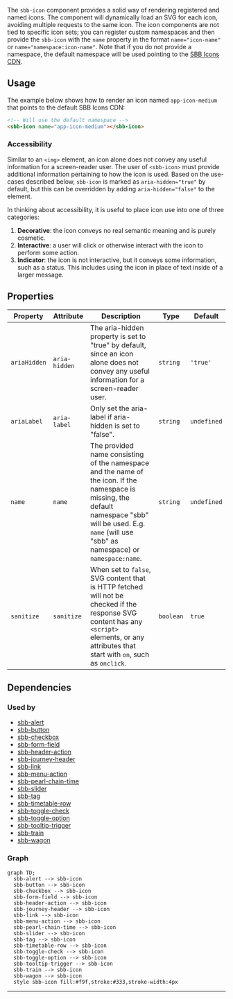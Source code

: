 The `sbb-icon` component provides a solid way of rendering registered and named icons. 
The component will dynamically load an SVG for each icon, avoiding multiple requests to the same icon. 
The icon components are not tied to specific icon sets; you can register custom namespaces
and then provide the `sbb-icon` with the `name` property in the format `name="icon-name"` or `name="namespace:icon-name"`. 
Note that if you do not provide a namespace, the default namespace will be used 
pointing to the [SBB Icons CDN](https://lyne-icons.netlify.app/). 

## Usage

The example below shows how to render an icon named `app-icon-medium` that points to the default SBB Icons CDN:

```html
<!-- Will use the default namespace -->
<sbb-icon name="app-icon-medium"></sbb-icon>
```

### Accessibility

Similar to an `<img>` element, an icon alone does not convey any useful information for a
screen-reader user. The user of `<sbb-icon>` must provide additional information pertaining to how
the icon is used. Based on the use-cases described below, `sbb-icon` is marked as
`aria-hidden="true"` by default, but this can be overridden by adding `aria-hidden="false"` to the
element.

In thinking about accessibility, it is useful to place icon use into one of three categories:

1. **Decorative**: the icon conveys no real semantic meaning and is purely cosmetic.
2. **Interactive**: a user will click or otherwise interact with the icon to perform some action.
3. **Indicator**: the icon is not interactive, but it conveys some information, such as a status.
   This includes using the icon in place of text inside of a larger message.

<!-- TODO: add icon configuration documentation -->


## Properties

| Property     | Attribute     | Description                                                                                                                                                                                                   | Type      | Default     |
| ------------ | ------------- | ------------------------------------------------------------------------------------------------------------------------------------------------------------------------------------------------------------- | --------- | ----------- |
| `ariaHidden` | `aria-hidden` | The aria-hidden property is set to "true" by default, since an icon alone does not convey any useful information for a screen-reader user.                                                                    | `string`  | `'true'`    |
| `ariaLabel`  | `aria-label`  | Only set the aria-label if aria-hidden is set to "false".                                                                                                                                                     | `string`  | `undefined` |
| `name`       | `name`        | The provided name consisting of the namespace and the name of the icon. If the namespace is missing, the default namespace "sbb" will be used. E.g. `name` (will use "sbb" as namespace) or `namespace:name`. | `string`  | `undefined` |
| `sanitize`   | `sanitize`    | When set to `false`, SVG content that is HTTP fetched will not be checked if the response SVG content has any `<script>` elements, or any attributes that start with `on`, such as `onclick`.                 | `boolean` | `true`      |


## Dependencies

### Used by

 - [sbb-alert](../sbb-alert)
 - [sbb-button](../sbb-button)
 - [sbb-checkbox](../sbb-checkbox)
 - [sbb-form-field](../sbb-form-field)
 - [sbb-header-action](../sbb-header-action)
 - [sbb-journey-header](../sbb-journey-header)
 - [sbb-link](../sbb-link)
 - [sbb-menu-action](../sbb-menu-action)
 - [sbb-pearl-chain-time](../sbb-pearl-chain-time)
 - [sbb-slider](../sbb-slider)
 - [sbb-tag](../sbb-tag)
 - [sbb-timetable-row](../sbb-timetable-row)
 - [sbb-toggle-check](../sbb-toggle-check)
 - [sbb-toggle-option](../sbb-toggle-option)
 - [sbb-tooltip-trigger](../sbb-tooltip-trigger)
 - [sbb-train](../sbb-train)
 - [sbb-wagon](../sbb-wagon)

### Graph
```mermaid
graph TD;
  sbb-alert --> sbb-icon
  sbb-button --> sbb-icon
  sbb-checkbox --> sbb-icon
  sbb-form-field --> sbb-icon
  sbb-header-action --> sbb-icon
  sbb-journey-header --> sbb-icon
  sbb-link --> sbb-icon
  sbb-menu-action --> sbb-icon
  sbb-pearl-chain-time --> sbb-icon
  sbb-slider --> sbb-icon
  sbb-tag --> sbb-icon
  sbb-timetable-row --> sbb-icon
  sbb-toggle-check --> sbb-icon
  sbb-toggle-option --> sbb-icon
  sbb-tooltip-trigger --> sbb-icon
  sbb-train --> sbb-icon
  sbb-wagon --> sbb-icon
  style sbb-icon fill:#f9f,stroke:#333,stroke-width:4px
```

----------------------------------------------